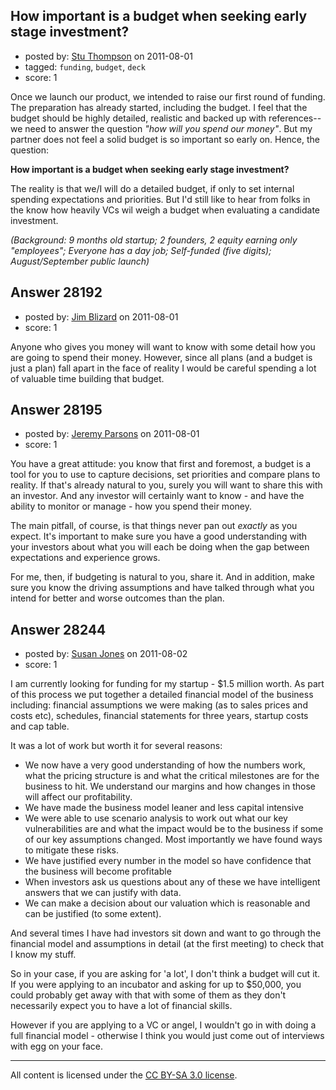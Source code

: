 ## How important is a budget when seeking early stage investment?

- posted by: [Stu Thompson](https://stackexchange.com/users/-1/4931-stu-thompson) on 2011-08-01
- tagged: `funding`, `budget`, `deck`
- score: 1

Once we launch our product, we intended to raise our first round of funding.  The preparation has already started, including the budget.  I feel that the budget should be highly detailed, realistic and backed up with references--we need to answer the question *"how will you spend our money"*.  But my partner does not feel a solid budget is so important so early on.  Hence, the question:

**How important is a budget when seeking early stage investment?**

The reality is that we/I will do a detailed budget, if only to set internal spending expectations and priorities.  But I'd still like to hear from folks in the know how heavily VCs wil weigh a budget when evaluating a candidate investment. 


*(Background: 9 months old startup; 2 founders, 2 equity earning only "employees"; Everyone has a day job; Self-funded (five digits); August/September public launch)*



## Answer 28192

- posted by: [Jim Blizard](https://stackexchange.com/users/-1/1309-jim-blizard) on 2011-08-01
- score: 1

Anyone who gives you money will want to know with some detail how you are going to spend their money. However, since all plans (and a budget is just a plan) fall apart in the face of reality I would be careful spending a lot of valuable time building that budget.




## Answer 28195

- posted by: [Jeremy Parsons](https://stackexchange.com/users/-1/4291-jeremy-parsons) on 2011-08-01
- score: 1

You have a great attitude: you know that first and foremost, a budget is a tool for you to use to capture decisions, set priorities and compare plans to reality. If that's already natural to you, surely you will want to share this with an investor. And any investor will certainly want to know - and have the ability to monitor or manage - how you spend their money.

The main pitfall, of course, is that things never pan out *exactly* as you expect. It's important to make sure you have a good understanding with your investors about what you will each be doing when the gap between expectations and experience grows.

For me, then, if budgeting is natural to you, share it. And in addition, make sure you know the driving assumptions and have talked through what you intend for better and worse outcomes than the plan.


## Answer 28244

- posted by: [Susan Jones](https://stackexchange.com/users/-1/2737-susan-jones) on 2011-08-02
- score: 1

I am currently looking for funding for my startup - $1.5 million worth. As part of this process we put together a detailed financial model of the business including: financial assumptions we were making (as to sales prices and costs etc), schedules, financial statements for three years, startup costs and cap table.

It was a lot of work but worth it for several reasons:

 - We now have a very good understanding of how the numbers work, what the pricing structure is and what the critical milestones are for the business to hit. We understand our margins and how changes in those will affect our profitability.
 - We have made the business model leaner and less capital intensive
 - We were able to use scenario analysis to work out what our key vulnerabilities are and what the impact would be to the business if some of our key assumptions changed. Most importantly we have found ways to mitigate these risks.
 - We have justified every number in the model so have confidence that the business will become profitable
 - When investors ask us questions about any of these we have intelligent answers that we can justify with data.
 - We can make a decision about our valuation which is reasonable and can be justified (to some extent).

And several times I have had investors sit down and want to go through the financial model and assumptions in detail (at the first meeting) to check that I know my stuff.

So in your case, if you are asking for 'a lot', I don't think a budget will cut it. If you were applying to an incubator and asking for up to $50,000, you could probably get away with that with some of them as they don't necessarily expect you to have a lot of financial skills.

However if you are applying to a VC or angel, I wouldn't go in with doing a full financial model - otherwise I think you would just come out of interviews with egg on your face.



---

All content is licensed under the [CC BY-SA 3.0 license](https://creativecommons.org/licenses/by-sa/3.0/).
